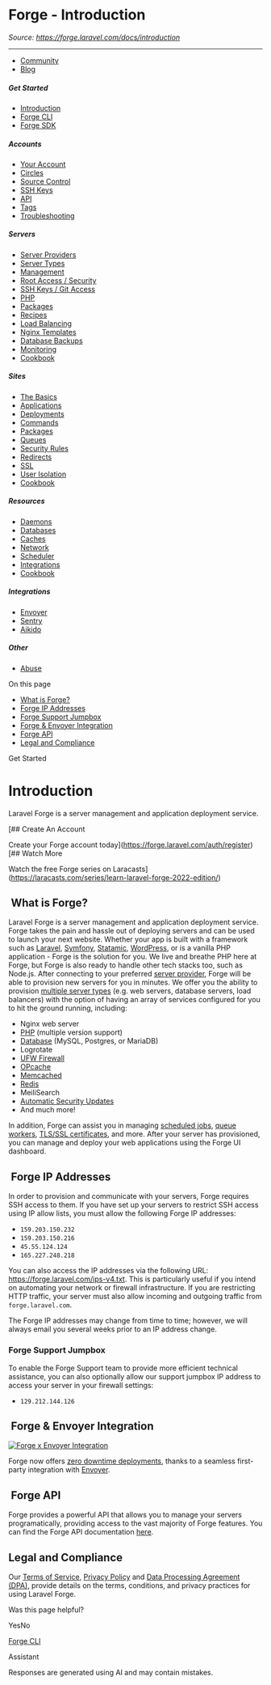 # Forge - Introduction

*Source: https://forge.laravel.com/docs/introduction*

---

- [Community](https://discord.com/invite/laravel)
- [Blog](https://blog.laravel.com/forge)

##### Get Started

- [Introduction](/docs/introduction)
- [Forge CLI](/docs/cli)
- [Forge SDK](/docs/sdk)

##### Accounts

- [Your Account](/docs/accounts/your-account)
- [Circles](/docs/accounts/circles)
- [Source Control](/docs/accounts/source-control)
- [SSH Keys](/docs/accounts/ssh)
- [API](/docs/accounts/api)
- [Tags](/docs/accounts/tags)
- [Troubleshooting](/docs/accounts/cookbook)

##### Servers

- [Server Providers](/docs/servers/providers)
- [Server Types](/docs/servers/types)
- [Management](/docs/servers/management)
- [Root Access / Security](/docs/servers/provisioning-process)
- [SSH Keys / Git Access](/docs/servers/ssh)
- [PHP](/docs/servers/php)
- [Packages](/docs/servers/packages)
- [Recipes](/docs/servers/recipes)
- [Load Balancing](/docs/servers/load-balancing)
- [Nginx Templates](/docs/servers/nginx-templates)
- [Database Backups](/docs/servers/backups)
- [Monitoring](/docs/servers/monitoring)
- [Cookbook](/docs/servers/cookbook)

##### Sites

- [The Basics](/docs/sites/the-basics)
- [Applications](/docs/sites/applications)
- [Deployments](/docs/sites/deployments)
- [Commands](/docs/sites/commands)
- [Packages](/docs/sites/packages)
- [Queues](/docs/sites/queues)
- [Security Rules](/docs/sites/security-rules)
- [Redirects](/docs/sites/redirects)
- [SSL](/docs/sites/ssl)
- [User Isolation](/docs/sites/user-isolation)
- [Cookbook](/docs/sites/cookbook)

##### Resources

- [Daemons](/docs/resources/daemons)
- [Databases](/docs/resources/databases)
- [Caches](/docs/resources/caches)
- [Network](/docs/resources/network)
- [Scheduler](/docs/resources/scheduler)
- [Integrations](/docs/resources/integrations)
- [Cookbook](/docs/resources/cookbook)

##### Integrations

- [Envoyer](/docs/integrations/envoyer)
- [Sentry](/docs/integrations/sentry)
- [Aikido](/docs/integrations/aikido)

##### Other

- [Abuse](/docs/abuse)

On this page

- [What is Forge?](#what-is-forge%3F)
- [Forge IP Addresses](#forge-ip-addresses)
- [Forge Support Jumpbox](#forge-support-jumpbox)
- [Forge & Envoyer Integration](#forge-%26-envoyer-integration)
- [Forge API](#forge-api)
- [Legal and Compliance](#legal-and-compliance)

Get Started

# Introduction

Laravel Forge is a server management and application deployment service.

[## Create An Account

Create your Forge account today](https://forge.laravel.com/auth/register)[## Watch More

Watch the free Forge series on Laracasts](https://laracasts.com/series/learn-laravel-forge-2022-edition/)

## [​](#what-is-forge%3F) What is Forge?

Laravel Forge is a server management and application deployment service. Forge takes the pain and hassle out of deploying servers and can be used to launch your next website. Whether your app is built with a framework such as [Laravel](https://github.com/laravel/laravel), [Symfony](https://github.com/symfony/symfony), [Statamic](https://github.com/statamic/cms), [WordPress](https://github.com/WordPress/WordPress), or is a vanilla PHP application - Forge is the solution for you.
We live and breathe PHP here at Forge, but Forge is also ready to handle other tech stacks too, such as Node.js.
After connecting to your preferred [server provider](/docs/servers/providers), Forge will be able to provision new servers for you in minutes. We offer you the ability to provision [multiple server types](/docs/servers/types) (e.g. web servers, database servers, load balancers) with the option of having an array of services configured for you to hit the ground running, including:

- Nginx web server
- [PHP](/docs/servers/php) (multiple version support)
- [Database](/docs/resources/databases) (MySQL, Postgres, or MariaDB)
- Logrotate
- [UFW Firewall](/docs/resources/network#firewalls)
- [OPcache](/docs/servers/php#opcache)
- [Memcached](/docs/resources/caches)
- [Redis](/docs/resources/caches)
- MeiliSearch
- [Automatic Security Updates](/docs/servers/provisioning-process#automated-security-updates)
- And much more!

In addition, Forge can assist you in managing [scheduled jobs](/docs/resources/scheduler), [queue workers](/docs/sites/queues), [TLS/SSL certificates](/docs/sites/ssl), and more. After your server has provisioned, you can manage and deploy your web applications using the Forge UI dashboard.

## [​](#forge-ip-addresses) Forge IP Addresses

In order to provision and communicate with your servers, Forge requires SSH access to them. If you have set up your servers to restrict SSH access using IP allow lists, you must allow the following Forge IP addresses:

- `159.203.150.232`
- `159.203.150.216`
- `45.55.124.124`
- `165.227.248.218`

You can also access the IP addresses via the following URL: <https://forge.laravel.com/ips-v4.txt>. This is particularly useful if you intend on automating your network or firewall infrastructure.
If you are restricting HTTP traffic, your server must also allow incoming and outgoing traffic from `forge.laravel.com`.

The Forge IP addresses may change from time to time; however, we will always email you several weeks prior to an IP address change.

### [​](#forge-support-jumpbox) Forge Support Jumpbox

To enable the Forge Support team to provide more efficient technical assistance, you can also optionally allow our support jumpbox IP address to access your server in your firewall settings:

- `129.212.144.126`

## [​](#forge-%26-envoyer-integration) Forge & Envoyer Integration

[![Forge x Envoyer Integration](https://mintlify.s3.us-west-1.amazonaws.com/forge-laravel/images/forge-envoyer-integration-header.png)](https://blog.laravel.com/forge-zero-downtime-deployments)

Forge now offers [zero downtime deployments](https://blog.laravel.com/forge-zero-downtime-deployments), thanks to a seamless first-party integration with [Envoyer](https://envoyer.io).

## [​](#forge-api) Forge API

Forge provides a powerful API that allows you to manage your servers programatically, providing access to the vast majority of Forge features. You can find the Forge API documentation [here](https://forge.laravel.com/api-documentation).

## [​](#legal-and-compliance) Legal and Compliance

Our [Terms of Service](https://forge.laravel.com/terms-of-service), [Privacy Policy](https://forge.laravel.com/privacy-policy) and [Data Processing Agreement (DPA)](https://forge.laravel.com/data-processing-agreement), provide details on the terms, conditions, and privacy practices for using Laravel Forge.

Was this page helpful?

YesNo

[Forge CLI](/docs/cli)

Assistant

Responses are generated using AI and may contain mistakes.